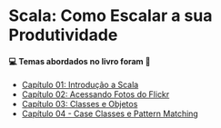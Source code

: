 # Scala: Como Escalar a sua Produtividade
#### :computer: Temas abordados no livro foram :rocket:
- [Capítulo 01: Introdução a Scala](https://github.com/romulovieira777/Scala_Como_escalar_sua_produtividade/tree/main/Introdu%C3%A7%C3%A3o%20a%20Scala)
- [Capítulo 02: Acessando Fotos do Flickr](https://github.com/romulovieira777/Scala_Como_escalar_sua_produtividade/tree/main/Acessando%20Fotos%20do%20Flickr)
- [Capítulo 03: Classes e Objetos](https://github.com/romulovieira777/Scala_Como_escalar_sua_produtividade/tree/main/Classes%20e%20Objetos)
- [Capítulo 04 - Case Classes e Pattern Matching](https://github.com/romulovieira777/Scala_Como_escalar_sua_produtividade/tree/main/Cap%C3%ADtulo%2004%20-%20Case%20Classes%20e%20Pattern%20Matching)

